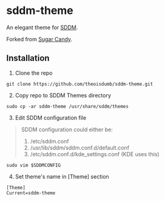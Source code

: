 # sddm-theme

An elegant theme for [SDDM](https://github.com/sddm/sddm).

Forked from [Sugar Candy](https://framagit.org/MarianArlt/sddm-sugar-candy).

## Installation

1. Clone the repo

`git clone https://github.com/theoisdumb/sddm-theme.git`

2. Copy repo to SDDM Themes directory

`sudo cp -ar sddm-theme /usr/share/sddm/themes`

3. Edit SDDM configuration file

> SDDM configuration could either be:
> 1. /etc/sddm.conf
> 2. /usr/lib/sddm/sddm.conf.d/default.conf 
> 3. /etc/sddm.conf.d/kde_settings.conf (KDE uses this)

`sudo vim $SDDMCONFIG`

4. Set theme's name in [Theme] section

```
[Theme]
Current=sddm-theme
```